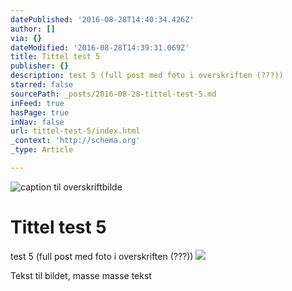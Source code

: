 ```yaml
---
datePublished: '2016-08-28T14:40:34.426Z'
author: []
via: {}
dateModified: '2016-08-28T14:39:31.069Z'
title: Tittel test 5
publisher: {}
description: test 5 (full post med foto i overskriften (???))
starred: false
sourcePath: _posts/2016-08-28-tittel-test-5.md
inFeed: true
hasPage: true
inNav: false
url: tittel-test-5/index.html
_context: 'http://schema.org'
_type: Article

---
```

![caption til overskriftbilde](https://the-grid-user-content.s3-us-west-2.amazonaws.com/ee84b1b3-00de-4691-9f47-fed0e45e1907.jpg)

# Tittel test 5

test 5 (full post med foto i overskriften (???))
![](https://the-grid-user-content.s3-us-west-2.amazonaws.com/7faa343c-f962-4d59-a0f0-baa3b866cd22.jpg)

Tekst til bildet, masse masse tekst